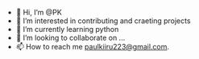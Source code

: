 - 👋 Hi, I’m @PK
- 👀 I’m interested in contributing and craeting projects
- 🌱 I’m currently learning python
- 💞️ I’m looking to collaborate on ...
- 📫 How to reach me paulkiiru223@gmail.com.

<!---
PaulKiiru/PaulKiiru is a ✨ special ✨ repository because its `README.md` (this file) appears on your GitHub profile.
You can click the Preview link to take a look at your changes.
--->
